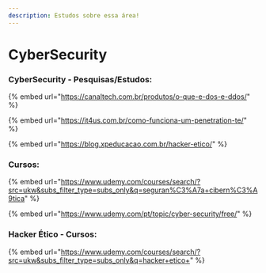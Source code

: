 ```yaml
---
description: Estudos sobre essa área!
---
```


# CyberSecurity



### CyberSecurity - Pesquisas/Estudos:

{% embed url="https://canaltech.com.br/produtos/o-que-e-dos-e-ddos/" %}

{% embed url="https://it4us.com.br/como-funciona-um-penetration-te/" %}

{% embed url="https://blog.xpeducacao.com.br/hacker-etico/" %}



### Cursos:

{% embed url="https://www.udemy.com/courses/search/?src=ukw&subs_filter_type=subs_only&q=seguran%C3%A7a+cibern%C3%A9tica" %}

{% embed url="https://www.udemy.com/pt/topic/cyber-security/free/" %}

### Hacker Ético - Cursos:

{% embed url="https://www.udemy.com/courses/search/?src=ukw&subs_filter_type=subs_only&q=hacker+etico+" %}
